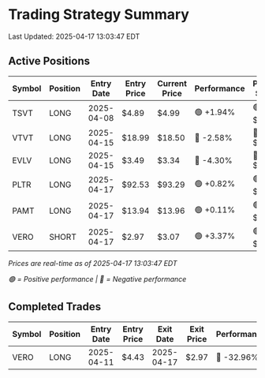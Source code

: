 # Trading Strategy Summary

Last Updated: 2025-04-17 13:03:47 EDT

## Active Positions

| Symbol | Position | Entry Date | Entry Price | Current Price | Performance | P/L per Share |
|--------|----------|------------|-------------|---------------|-------------|--------------|
| TSVT | LONG | 2025-04-08 | $4.89 | $4.99 | 🟢 +1.94% | 🟢 $+0.10 |
| VTVT | LONG | 2025-04-15 | $18.99 | $18.50 | 🔴 -2.58% | 🔴 $-0.49 |
| EVLV | LONG | 2025-04-15 | $3.49 | $3.34 | 🔴 -4.30% | 🔴 $-0.15 |
| PLTR | LONG | 2025-04-17 | $92.53 | $93.29 | 🟢 +0.82% | 🟢 $+0.76 |
| PAMT | LONG | 2025-04-17 | $13.94 | $13.96 | 🟢 +0.11% | 🟢 $+0.02 |
| VERO | SHORT | 2025-04-17 | $2.97 | $3.07 | 🟢 +3.37% | 🟢 $+0.10 |

*Prices are real-time as of 2025-04-17 13:03:47 EDT*

*🟢 = Positive performance | 🔴 = Negative performance*

## Completed Trades

| Symbol | Position | Entry Date | Entry Price | Exit Date | Exit Price | Performance |
|--------|----------|------------|-------------|-----------|------------|-------------|
| VERO | LONG | 2025-04-11 | $4.43 | 2025-04-17 | $2.97 | 🔴 -32.96% |